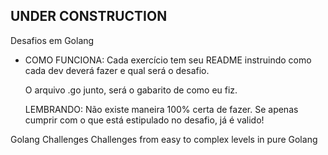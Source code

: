 ## UNDER CONSTRUCTION

 Desafios em Golang

- COMO FUNCIONA:
  Cada exercício tem seu README instruindo como cada dev deverá fazer e qual será o desafio.

  O arquivo .go junto, será o gabarito de como eu fiz.

  LEMBRANDO: Não existe maneira 100% certa de fazer. Se apenas cumprir com o que está estipulado no desafio, já é valido!




 Golang Challenges
Challenges from easy to complex levels in pure Golang
